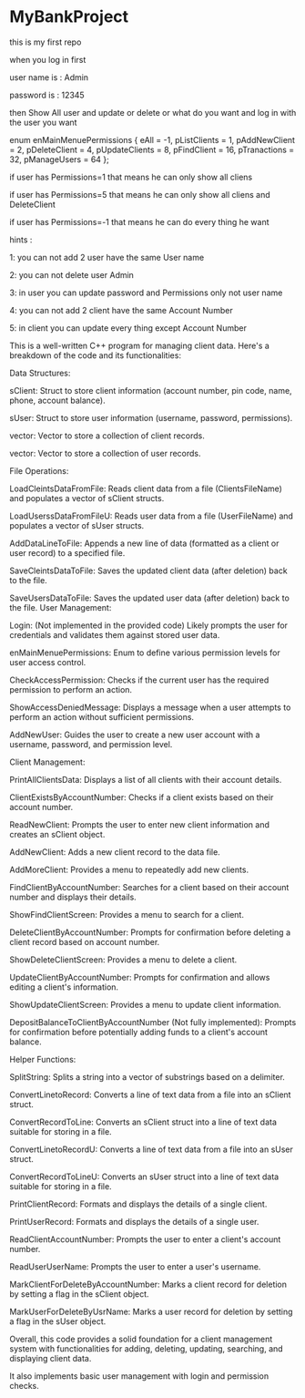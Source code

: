 # MyBankProject
this is my first repo


when you log in first 


user name is : Admin



password  is :  12345






then Show All user and update or delete or what do you want and log in with  the user you want









enum enMainMenuePermissions { eAll = -1, pListClients = 1, pAddNewClient = 2, pDeleteClient = 4, pUpdateClients = 8, pFindClient = 16, pTranactions = 32, pManageUsers = 64 };





if user has Permissions=1  that means he can only show all cliens




if user has Permissions=5  that means he can only show all cliens and DeleteClient





if user has Permissions=-1  that means he can do every thing he want







hints :

1: you can not add 2 user have the same User name 



2: you can not delete user Admin


3:  in user you can update password and Permissions only   not user name



4:  you can not add 2 client  have the same Account Number


5: in client you can update every thing except Account Number


































This is a well-written C++ program for managing client data. Here's a breakdown of the code and its functionalities:

Data Structures:

sClient: Struct to store client information (account number, pin code, name, phone, account balance).




sUser: Struct to store user information (username, password, permissions).



vector<sClient>: Vector to store a collection of client records.



vector<sUser>: Vector to store a collection of user records.




File Operations:



LoadCleintsDataFromFile: Reads client data from a file (ClientsFileName) and populates a vector of sClient structs.





LoadUserssDataFromFileU: Reads user data from a file (UserFileName) and populates a vector of sUser structs.





AddDataLineToFile: Appends a new line of data (formatted as a client or user record) to a specified file.








SaveCleintsDataToFile: Saves the updated client data (after deletion) back to the file.








SaveUsersDataToFile: Saves the updated user data (after deletion) back to the file.
User Management:

Login: (Not implemented in the provided code) Likely prompts the user for credentials and validates them against stored user data.





enMainMenuePermissions: Enum to define various permission levels for user access control.





CheckAccessPermission: Checks if the current user has the required permission to perform an action.





ShowAccessDeniedMessage: Displays a message when a user attempts to perform an action without sufficient permissions.




AddNewUser: Guides the user to create a new user account with a username, password, and permission level.




Client Management:




PrintAllClientsData: Displays a list of all clients with their account details.






ClientExistsByAccountNumber: Checks if a client exists based on their account number.







ReadNewClient: Prompts the user to enter new client information and creates an sClient object.











AddNewClient: Adds a new client record to the data file.









AddMoreClient: Provides a menu to repeatedly add new clients.









FindClientByAccountNumber: Searches for a client based on their account number and displays their details.











ShowFindClientScreen: Provides a menu to search for a client.











DeleteClientByAccountNumber: Prompts for confirmation before deleting a client record based on account number.











ShowDeleteClientScreen: Provides a menu to delete a client.









UpdateClientByAccountNumber: Prompts for confirmation and allows editing a client's information.








ShowUpdateClientScreen: Provides a menu to update client information.








DepositBalanceToClientByAccountNumber (Not fully implemented): Prompts for confirmation before potentially adding funds to a client's account balance.





Helper Functions:












SplitString: Splits a string into a vector of substrings based on a delimiter.








ConvertLinetoRecord: Converts a line of text data from a file into an sClient struct.














ConvertRecordToLine: Converts an sClient struct into a line of text data suitable for storing in a file.










ConvertLinetoRecordU: Converts a line of text data from a file into an sUser struct.













ConvertRecordToLineU: Converts an sUser struct into a line of text data suitable for storing in a file.

















PrintClientRecord: Formats and displays the details of a single client.













PrintUserRecord: Formats and displays the details of a single user.













ReadClientAccountNumber: Prompts the user to enter a client's account number.










ReadUserUserName: Prompts the user to enter a user's username.











MarkClientForDeleteByAccountNumber: Marks a client record for deletion by setting a flag in the sClient object.










MarkUserForDeleteByUsrName: Marks a user record for deletion by setting a flag in the sUser object.











Overall, this code provides a solid foundation for a client management system with functionalities for adding, deleting, updating, searching, and displaying client data. 













It also implements basic user management with login and permission checks.      











